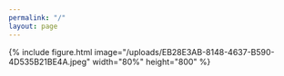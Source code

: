 ```yaml
---
permalink: "/"
layout: page
---
```


<style>
    .logo{visibility:hidden}
</style>
   
{% include figure.html image="/uploads/EB28E3AB-8148-4637-B590-4D535B21BE4A.jpeg" width="80%" height="800" %}


